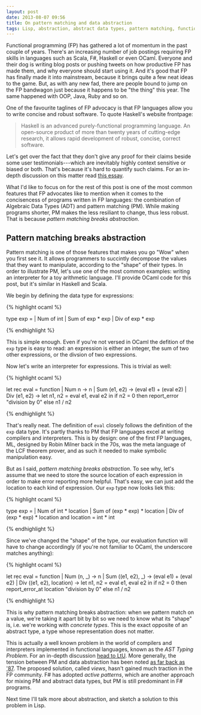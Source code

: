```yaml
---
layout: post
date: 2013-08-07 09:56
title: On pattern matching and data abstraction
tags: Lisp, abstraction, abstract data types, pattern matching, functional programming
---
```


Functional programming (FP) has gathered a lot of momentum in the past couple of years. There's an increasing number of job postings requiring FP skills in languages such as Scala, F#, Haskell or even OCaml. Everyone and their dog is writing blog posts or pushing tweets on how productive FP has made them, and why everyone should start using it. And it's good that FP has finally made it into mainstream, because it brings quite a few neat ideas to the game. But, as with any new fad, there are people bound to jump on the FP bandwagon just because it happens to be "the thing" this year. The same happened with OOP, Java, Ruby and so on.

<!-- more -->

One of the favourite taglines of FP advocacy is that FP languages allow you to write concise and robust software. To quote Haskell's website frontpage:

> Haskell is an advanced purely-functional programming language. An open-source product of more than twenty years of cutting-edge research, it allows rapid development of robust, concise, correct software.

Let's get over the fact that they don't give any proof for their claims beside some user testimonials---which are inevitably highly context sensitive or biased or both. That's because it's hard to quantify such claims. For an in-depth discussion on this matter read [this essay](http://tagide.com/blog/2012/03/research-in-programming-languages/).

What I'd like to focus on for the rest of this post is one of the most common features that FP advocates like to mention when it comes to the concisencess of programs written in FP languages: the combination of Algebraic Data Types (ADT) and pattern matching (PM). While making programs shorter, PM makes the less resiliant to change, thus less robust. That is because _pattern matching breaks abstraction_.

## Pattern matching breaks abstraction

Pattern matching is one of those features that makes you go "Wow" when you first see it. It allows programmers to succintly decompose the values that they want to manipulate, according to the "shape" of their types. In order to illustrate PM, let's use one of the most common examples: writing an interpreter for a toy arithmetic language. I'll provide OCaml code for this post, but it's similar in Haskell and Scala.

We begin by defining the data type for expressions:

{% highlight ocaml %}

type exp =
  | Num of int
  | Sum of exp * exp
  | Div of exp * exp

{% endhighlight %}

This is simple enough. Even if you're not versed in OCaml the defition of the `exp` type is easy to read: an expression is either an integer, the sum of two other expressions, or the divsion of two expressions. 

Now let's write an interpreter for expressions. This is trivial as well:

{% highlight ocaml %}

let rec eval = function
  | Num n -> n
  | Sum (e1, e2) -> (eval e1) + (eval e2)
  | Div (e1, e2) -> 
    let n1, n2 = eval e1, eval e2 in
    if n2 = 0 then report_error "division by 0"
    else n1 / n2

{% endhighlight %}

That's really neat. The definition of `eval` closely follows the definition of the `exp` data type. It's partly thanks to PM that FP languages excel at writing compilers and interpreters. This is by design: one of the first FP languages, ML, designed by Robin Milner back in the 70s, was the meta language of the LCF theorem prover, and as such it needed to make symbolic manipulation easy.

But as I said, _pattern matching breaks abstraction_. To see why, let's assume that we need to store the source location of each expression in order to make error reporting more helpful. That's easy, we can just add the location to each kind of expression. Our `exp` type now looks liek this:

{% highlight ocaml %}

type exp =
  | Num of int * location
  | Sum of (exp * exp) * location
  | Div of (exp * exp) * location
and location = int * int

{% endhighlight %}

Since we've changed the "shape" of the type, our evaluation function will have to change accordingly (if you're not familiar to OCaml, the underscore matches anything):

{% highlight ocaml %}

let rec eval = function
  | Num (n, _) -> n
  | Sum ((e1, e2), _) -> (eval e1) + (eval e2)
  | Div ((e1, e2), location) -> 
    let n1, n2 = eval e1, eval e2 in
    if n2 = 0 then report_error_at location "division by 0"
    else n1 / n2

{% endhighlight %}

This is why pattern matching breaks abstraction: when we pattern match on a value, we're taking it apart bit by bit so we need to know what its "shape" is, i.e. we're working with _concrete types_. This is the exact opposite of an abstract type, a type whose representation does not matter.

This is actually a well known problem in the world of compilers and interpreters implemented in functional languages, known as the _AST Typing Problem_. For an in-depth discussion [head to LtU](http://lambda-the-ultimate.org/node/4170). More generally, the tension between PM and data abstraction has been noted [as far back as '87](http://www.cs.tufts.edu/~nr/cs257/archive/views/wadler.pdf). The proposed solution, called _views_, hasn't gained much traction in the FP community. F# has adopted _active patterns_, which are another approach for mixing PM and abstract data types, but PM is still predominant in F# programs.

Next time I'll talk more about abstraction, and sketch a solution to this problem in Lisp.
